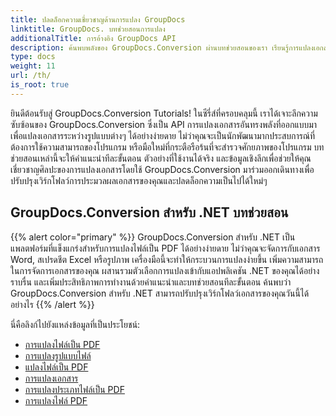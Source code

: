```yaml
---
title: ปลดล็อกความเชี่ยวชาญด้านการแปลง GroupDocs
linktitle: GroupDocs. บทช่วยสอนการแปลง
additionalTitle: การอ้างอิง GroupDocs API
description: ค้นพบพลังของ GroupDocs.Conversion ผ่านบทช่วยสอนของเรา เรียนรู้การแปลงเอกสารระหว่างรูปแบบต่างๆ ได้อย่างง่ายดายเพื่อการบูรณาการขั้นตอนการทำงานที่ราบรื่น
type: docs
weight: 11
url: /th/
is_root: true
---
```


ยินดีต้อนรับสู่ GroupDocs.Conversion Tutorials! ในซีรี่ส์ที่ครอบคลุมนี้ เราได้เจาะลึกความซับซ้อนของ GroupDocs.Conversion ซึ่งเป็น API การแปลงเอกสารอันทรงพลังที่ออกแบบมาเพื่อแปลงเอกสารระหว่างรูปแบบต่างๆ ได้อย่างง่ายดาย ไม่ว่าคุณจะเป็นนักพัฒนามากประสบการณ์ที่ต้องการใช้ความสามารถของโปรแกรม หรือมือใหม่ที่กระตือรือร้นที่จะสำรวจศักยภาพของโปรแกรม บทช่วยสอนเหล่านี้จะให้คำแนะนำทีละขั้นตอน ตัวอย่างที่ใช้งานได้จริง และข้อมูลเชิงลึกเพื่อช่วยให้คุณเชี่ยวชาญศิลปะของการแปลงเอกสารโดยใช้ GroupDocs.Conversion มาร่วมออกเดินทางเพื่อปรับปรุงเวิร์กโฟลว์การประมวลผลเอกสารของคุณและปลดล็อกความเป็นไปได้ใหม่ๆ

## GroupDocs.Conversion สำหรับ .NET บทช่วยสอน
{{% alert color="primary" %}}
GroupDocs.Conversion สำหรับ .NET เป็นแพลตฟอร์มที่แข็งแกร่งสำหรับการแปลงไฟล์เป็น PDF ได้อย่างง่ายดาย ไม่ว่าคุณจะจัดการกับเอกสาร Word, สเปรดชีต Excel หรือรูปภาพ เครื่องมือนี้จะทำให้กระบวนการแปลงง่ายขึ้น เพิ่มความสามารถในการจัดการเอกสารของคุณ ผสานรวมตัวเลือกการแปลงเข้ากับแอปพลิเคชัน .NET ของคุณได้อย่างราบรื่น และเพิ่มประสิทธิภาพการทำงานด้วยคำแนะนำและบทช่วยสอนทีละขั้นตอน ค้นพบว่า GroupDocs.Conversion สำหรับ .NET สามารถปรับปรุงเวิร์กโฟลว์เอกสารของคุณวันนี้ได้อย่างไร
{{% /alert %}}

นี่คือลิงก์ไปยังแหล่งข้อมูลที่เป็นประโยชน์:
 
- [การแปลงไฟล์เป็น PDF](./net/file-conversion-to-pdf/)
- [การแปลงรูปแบบไฟล์](./net/file-format-conversion-tutorials/)
- [แปลงไฟล์เป็น PDF](./net/convert-files-to-pdf/)
- [การแปลงเอกสาร](./net/document-conversion/)
- [การแปลงประเภทไฟล์เป็น PDF](./net/converting-file-types-to-pdf/)
- [การแปลงไฟล์ PDF](./net/pdf-conversion/)
